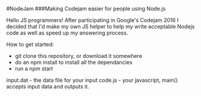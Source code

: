 #NodeJam
###Making Codejam easier for people using Node.js

Hello JS programmers! After participating in Google's Codejam 2016 I decided that I'd make my own JS helper to help my write acceptable Nodejs code as well as speed up my answering process.

How to get started:
	
*	git clone this repository, or download it somewhere
*	do an npm install to install all the dependancies
*	run a npm start

input.dat	-	the data file for your input
code.js		-	your javascript, main() accepts input data and outputs it.